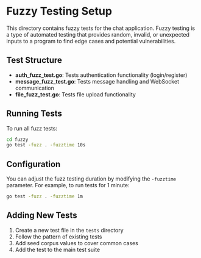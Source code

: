 # Fuzzy Testing Setup

This directory contains fuzzy tests for the chat application. Fuzzy testing is a type of automated testing that provides random, invalid, or unexpected inputs to a program to find edge cases and potential vulnerabilities.

## Test Structure

- **auth_fuzz_test.go**: Tests authentication functionality (login/register)
- **message_fuzz_test.go**: Tests message handling and WebSocket communication
- **file_fuzz_test.go**: Tests file upload functionality

## Running Tests

To run all fuzz tests:

```bash
cd fuzzy
go test -fuzz . -fuzztime 10s
```

## Configuration

You can adjust the fuzz testing duration by modifying the `-fuzztime` parameter. For example, to run tests for 1 minute:

```bash
go test -fuzz . -fuzztime 1m
```

## Adding New Tests

1. Create a new test file in the `tests` directory
2. Follow the pattern of existing tests
3. Add seed corpus values to cover common cases
4. Add the test to the main test suite
